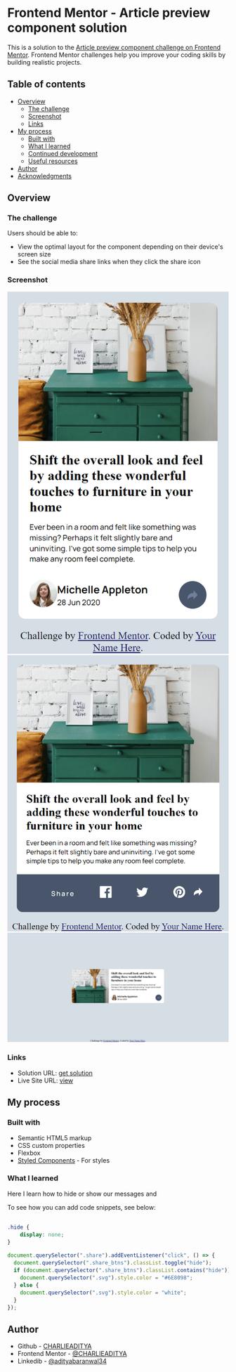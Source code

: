 # Frontend Mentor - Article preview component solution

This is a solution to the [Article preview component challenge on Frontend Mentor](https://www.frontendmentor.io/challenges/article-preview-component-dYBN_pYFT). Frontend Mentor challenges help you improve your coding skills by building realistic projects. 

## Table of contents

- [Overview](#overview)
  - [The challenge](#the-challenge)
  - [Screenshot](#screenshot)
  - [Links](#links)
- [My process](#my-process)
  - [Built with](#built-with)
  - [What I learned](#what-i-learned)
  - [Continued development](#continued-development)
  - [Useful resources](#useful-resources)
- [Author](#author)
- [Acknowledgments](#acknowledgments)

## Overview

### The challenge

Users should be able to:

- View the optimal layout for the component depending on their device's screen size
- See the social media share links when they click the share icon

### Screenshot

![](./assests/images/127.0.0.1_5500_index.html%20(1).png)
![](./assests/images/127.0.0.1_5500_index.html%20(2).png)
![](./assests/images/127.0.0.1_5500_index.html.png)

### Links

- Solution URL: [get solution](https://github.com/CHARLIEADITYA/article-preview-component-master.git)
- Live Site URL: [view](https://charlieaditya.github.io/article-preview-component-master/)

## My process

### Built with

- Semantic HTML5 markup
- CSS custom properties
- Flexbox
- [Styled Components](https://styled-components.com/) - For styles

### What I learned
Here I learn how to hide or show our messages and 

To see how you can add code snippets, see below:

```html

```
```css
.hide {
    display: none;
}
```
```js
document.querySelector(".share").addEventListener("click", () => {
  document.querySelector(".share_btns").classList.toggle("hide");
  if (document.querySelector(".share_btns").classList.contains("hide")) {
    document.querySelector(".svg").style.color = "#6E8098";
  } else {
    document.querySelector(".svg").style.color = "white";
  }
});
```
## Author

- Github - [CHARLIEADITYA](https://github.com/CHARLIEADITYA)
- Frontend Mentor - [@CHARLIEADITYA](https://www.frontendmentor.io/profile/CHARLIEADITYA)
- Linkedib - [@adityabaranwal34](https://www.linkedin.com/in/adityabaranwal34/)

